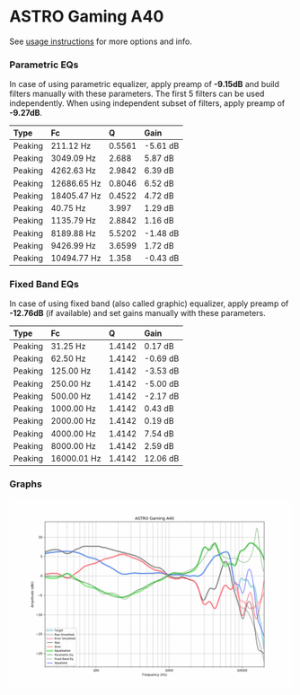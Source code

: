 # ASTRO Gaming A40
See [usage instructions](https://github.com/jaakkopasanen/AutoEq#usage) for more options and info.

### Parametric EQs
In case of using parametric equalizer, apply preamp of **-9.15dB** and build filters manually
with these parameters. The first 5 filters can be used independently.
When using independent subset of filters, apply preamp of **-9.27dB**.

| Type    | Fc          |      Q | Gain     |
|:--------|:------------|:-------|:---------|
| Peaking | 211.12 Hz   | 0.5561 | -5.61 dB |
| Peaking | 3049.09 Hz  | 2.688  | 5.87 dB  |
| Peaking | 4262.63 Hz  | 2.9842 | 6.39 dB  |
| Peaking | 12686.65 Hz | 0.8046 | 6.52 dB  |
| Peaking | 18405.47 Hz | 0.4522 | 4.72 dB  |
| Peaking | 40.75 Hz    | 3.997  | 1.29 dB  |
| Peaking | 1135.79 Hz  | 2.8842 | 1.16 dB  |
| Peaking | 8189.88 Hz  | 5.5202 | -1.48 dB |
| Peaking | 9426.99 Hz  | 3.6599 | 1.72 dB  |
| Peaking | 10494.77 Hz | 1.358  | -0.43 dB |

### Fixed Band EQs
In case of using fixed band (also called graphic) equalizer, apply preamp of **-12.76dB**
(if available) and set gains manually with these parameters.

| Type    | Fc          |      Q | Gain     |
|:--------|:------------|:-------|:---------|
| Peaking | 31.25 Hz    | 1.4142 | 0.17 dB  |
| Peaking | 62.50 Hz    | 1.4142 | -0.69 dB |
| Peaking | 125.00 Hz   | 1.4142 | -3.53 dB |
| Peaking | 250.00 Hz   | 1.4142 | -5.00 dB |
| Peaking | 500.00 Hz   | 1.4142 | -2.17 dB |
| Peaking | 1000.00 Hz  | 1.4142 | 0.43 dB  |
| Peaking | 2000.00 Hz  | 1.4142 | 0.19 dB  |
| Peaking | 4000.00 Hz  | 1.4142 | 7.54 dB  |
| Peaking | 8000.00 Hz  | 1.4142 | 2.59 dB  |
| Peaking | 16000.01 Hz | 1.4142 | 12.06 dB |

### Graphs
![](./ASTRO%20Gaming%20A40.png)